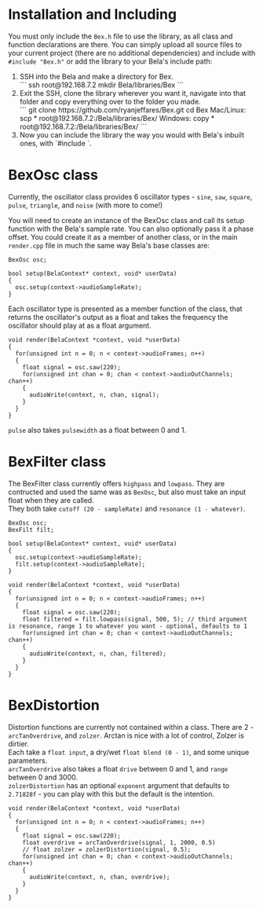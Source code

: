 # Installation and Including
You must only include the `Bex.h` file to use the library, as all class and function declarations are there. You can simply upload all source files to your current project (there are no additional dependencies) and include with `#include "Bex.h"` or add the library to your Bela's include path:

<ol>
<li> 
SSH into the Bela and make a directory for Bex. </br>
```
ssh root@192.168.7.2
mkdir Bela/libraries/Bex
```
</li>
<li>
Exit the SSH, clone the library wherever you want it, navigate into that folder and copy everything over to the folder you made.</br>
```
git clone https://github.com/ryanjeffares/Bex.git
cd Bex
Mac/Linux: scp * root@192.168.7.2:/Bela/libraries/Bex/
Windows:   copy * root@192.168.7.2:/Bela/libraries/Bex/
```
</li>
<li>
Now you can include the library the way you would with Bela's inbuilt ones, with `#include <libraries/Bex/Bex.h>`.
</li>
</ol>

# BexOsc class
Currently, the oscillator class provides 6 oscillator types - `sine`, `saw`, `square`, `pulse`, `triangle`, and `noise` (with more to come!)

You will need to create an instance of the BexOsc class and call its setup function with the Bela's sample rate. You can also optionally pass it a phase offset. You could create it as a member of another class, or in the main `render.cpp` file in much the same way Bela's base classes are:
```
BexOsc osc;

bool setup(BelaContext* context, void* userData)
{
  osc.setup(context->audioSampleRate);
}
```

Each oscillator type is presented as a member function of the class, that returns the oscillator's output as a float and takes the frequency the oscillator should play at as a float argument.

```
void render(BelaContext *context, void *userData)
{
  for(unsigned int n = 0; n < context->audioFrames; n++)
  {
    float signal = osc.saw(220);
    for(unsigned int chan = 0; chan < context->audioOutChannels; chan++)
    {
      audioWrite(context, n, chan, signal);
    }
  }
}
```

`pulse` also takes `pulsewidth` as a float between 0 and 1.

# BexFilter class
The BexFilter class currently offers `highpass` and `lowpass`. They are contructed and used the same was as `BexOsc`, but also must take an input float when they are called.</br>
They both take `cutoff (20 - sampleRate)` and `resonance (1 - whatever)`.
```
BexOsc osc;
BexFilt filt;

bool setup(BelaContext* context, void* userData)
{
  osc.setup(context->audioSampleRate);
  filt.setup(context->audioSampleRate);
}

void render(BelaContext *context, void *userData)
{
  for(unsigned int n = 0; n < context->audioFrames; n++)
  {
    float signal = osc.saw(220);
    float filtered = filt.lowpass(signal, 500, 5); // third argument is resonance, range 1 to whatever you want - optional, defaults to 1
    for(unsigned int chan = 0; chan < context->audioOutChannels; chan++)
    {
      audioWrite(context, n, chan, filtered);
    }
  }
}
```

# BexDistortion
Distortion functions are currently not contained within a class. There are 2 - `arcTanOverdrive`, and `zolzer`. Arctan is nice with a lot of control, Zolzer is dirtier.</br>
Each take a `float input`, a dry/wet `float blend (0 - 1)`, and some unique parameters.</br>
`arcTanOverdrive` also takes a float `drive` between 0 and 1, and `range` between 0 and 3000.</br>
`zolzerDistortion` has an optional `exponent` argument that defaults to `2.71828f` - you can play with this but the default is the intention.
```
void render(BelaContext *context, void *userData)
{
  for(unsigned int n = 0; n < context->audioFrames; n++)
  {
    float signal = osc.saw(220);
    float overdrive = arcTanOverdrive(signal, 1, 2000, 0.5)
    // float zolzer = zolzerDistortion(signal, 0.5);
    for(unsigned int chan = 0; chan < context->audioOutChannels; chan++)
    {
      audioWrite(context, n, chan, overdrive);
    }
  }
}
```


